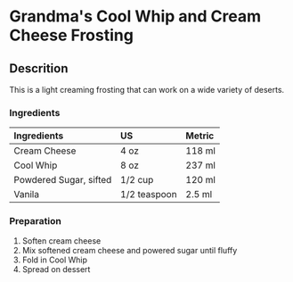 # Grandma's Cool Whip and Cream Cheese Frosting

## Descrition

This is a light creaming frosting that can work on a wide variety of deserts.

### Ingredients

|Ingredients | US    |Metric |
|:-----------|:------|:------|
| Cream Cheese | 4 oz | 118 ml |
| Cool Whip | 8 oz | 237 ml |
| Powdered Sugar, sifted | 1/2 cup | 120 ml |
| Vanila | 1/2 teaspoon | 2.5 ml |

### Preparation

1. Soften cream cheese
2. Mix softened cream cheese and powered sugar until fluffy
3. Fold in Cool Whip
4. Spread on dessert
